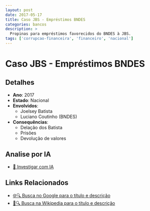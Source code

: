 ```yaml
---
layout: post
date: 2017-05-17
title: Caso JBS - Empréstimos BNDES
categories: bancos
description: > 
  Propinas para empréstimos favorecidos do BNDES à JBS.
tags: ['corrupcao-financeira', 'financeiro', 'nacional']
---
```


# Caso JBS - Empréstimos BNDES

## Detalhes
- **Ano**: 2017
- **Estado**: Nacional
- **Envolvidos**:
  - Joelsey Batista
  - Luciano Coutinho (BNDES)
- **Consequências**:
  - Delação dos Batista
  - Prisões
  - Devolução de valores

## Analise por IA
- [🤖 Investigar com IA](https://www.perplexity.ai/search?q=%22esc%C3%A2ndalo%20financeiro%20Brasil%22%20Caso%20JBS%20-%20Empr%C3%A9stimos%20BNDES%20Propinas%20para%20empr%C3%A9stimos%20favorecidos%20do%20BNDES%20%C3%A0%20JBS.%20Nacional%202017)

## Links Relacionados
- [🌐🔍 Busca no Google para o título e descrição](https://www.google.com/search?q=%22esc%C3%A2ndalo%20financeiro%20Brasil%22%20Caso%20JBS%20-%20Empr%C3%A9stimos%20BNDES%20Propinas%20para%20empr%C3%A9stimos%20favorecidos%20do%20BNDES%20%C3%A0%20JBS.%20Nacional%202017)
- [📖🔍 Busca na Wikipedia para o título e descrição](https://pt.wikipedia.org/w/index.php?search=%22esc%C3%A2ndalo%20financeiro%20Brasil%22%20Caso%20JBS%20-%20Empr%C3%A9stimos%20BNDES%20Propinas%20para%20empr%C3%A9stimos%20favorecidos%20do%20BNDES%20%C3%A0%20JBS.%20Nacional%202017)

